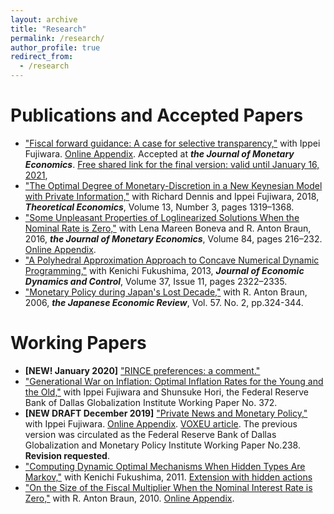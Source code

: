 ```yaml
---
layout: archive
title: "Research"
permalink: /research/
author_profile: true
redirect_from:
  - /research
---
```


Publications and Accepted Papers
======
* ["Fiscal forward guidance: A case for selective transparency,"](/files/Fujiwara_Waki_FFG.pdf) with Ippei Fujiwara. [Online Appendix](/files/Fujiwara_Waki_FFG_Appendix.pdf). Accepted at ***the Journal of Monetary Economics***. [Free shared link for the final version: valid until January 16, 2021](https://authors.elsevier.com/c/1c8jN15DWHjM8S), <!--- [https://doi.org/10.1016/j.jmoneco.2019.10.007](https://doi.org/10.1016/j.jmoneco.2019.10.007), --->
* ["The Optimal Degree of Monetary-Discretion in a New Keynesian Model with Private Information,"](https://econtheory.org/ojs/index.php/te/article/view/20181319) with Richard Dennis and Ippei Fujiwara, 2018, ***Theoretical Economics***, Volume 13, Number 3, pages 1319–1368. 
* ["Some Unpleasant Properties of Loglinearized Solutions When the Nominal Rate is Zero,"](https://doi.org/10.1016/j.jmoneco.2016.10.012) with Lena Mareen Boneva and R. Anton Braun, 2016, ***the Journal of Monetary Economics***, Volume 84, pages 216–232. [Online Appendix](/files/Boneva_Braun_Waki_2016_jme_append.pdf).
* ["A Polyhedral Approximation Approach to Concave Numerical Dynamic Programming,"](https://doi.org/10.1016/j.jedc.2013.06.001) with Kenichi Fukushima, 2013, ***Journal of Economic Dynamics and Control***, Volume 37, Issue 11, pages 2322–2335. 
* ["Monetary Policy during Japan's Lost Decade,"](https://doi.org/10.1111/j.1468-5876.2006.00371.x) with R. Anton Braun, 2006, ***the Japanese Economic Review***, Vol. 57. No. 2, pp.324-344.

Working Papers
======
* **[NEW! January 2020]** ["RINCE preferences: a comment."](/files/Waki_RINCE_comment.pdf)
* ["Generational War on Inflation: Optimal Inflation Rates for the Young and the Old,"](https://www.dallasfed.org/~/media/documents/institute/wpapers/2019/0372.pdf) with Ippei Fujiwara and Shunsuke Hori, the Federal Reserve Bank of Dallas Globalization Institute Working Paper No. 372.
* **[NEW DRAFT December 2019]** ["Private News and Monetary Policy,"](/files/Fujiwara_Waki_PNMP.pdf) with Ippei Fujiwara. [Online Appendix](/files/Fujiwara_Waki_PNMP_Appendix.pdf). [VOXEU article](https://voxeu.org/article/private-news-and-monetary-policy). The previous version was circulated as the Federal Reserve Bank of Dallas Globalization and Monetary Policy Institute Working Paper No.238. **Revision requested**.
* ["Computing Dynamic Optimal Mechanisms When Hidden Types Are Markov,"](/files/Fukushima_Waki.pdf) with Kenichi Fukushima, 2011. [Extension with hidden actions](/files/Fukushima_Waki_extension_hidden_actions.pdf)
* ["On the Size of the Fiscal Multiplier When the Nominal Interest Rate is Zero,"](/files/Braun_Waki_2010.pdf) with R. Anton Braun, 2010. [Online Appendix](/files/Braun_Waki_2010_Appendix.pdf). 
